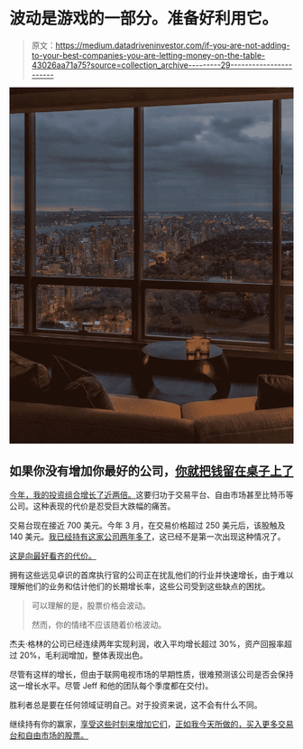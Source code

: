 # 波动是游戏的一部分。准备好利用它。

> 原文：<https://medium.datadriveninvestor.com/if-you-are-not-adding-to-your-best-companies-you-are-letting-money-on-the-table-43026aa71a75?source=collection_archive---------29----------------------->

![](img/8a934b687334b9e1f8a4fb1703806b6e.png)

## 如果你没有增加你最好的公司，[你就把钱留在桌子上了](https://diegolucasq.medium.com/building-your-wealth-729b284f2f4a)

[今年，我的投资组合增长了近两倍。](https://medium.com/makingofamillionaire/building-up-your-net-worth-3e3175c46d29)这要归功于交易平台、自由市场甚至比特币等公司。这种表现的代价是忍受巨大跌幅的痛苦。

交易台现在接近 700 美元。今年 3 月，在交易价格超过 250 美元后，该股触及 140 美元。[我已经持有这家公司两年多了](https://medium.com/datadriveninvestor/how-increased-my-investments-by-improving-my-budgeting-4b8b54c7fe10)，这已经不是第一次出现这种情况了。

[这是向最好看齐的代价。](https://medium.com/datadriveninvestor/taking-small-actions-that-will-make-you-rich-ad46b9d145bc)

拥有这些远见卓识的首席执行官的公司正在扰乱他们的行业并快速增长，由于难以理解他们的业务和估计他们的长期增长率，这些公司受到这些缺点的困扰。

> 可以理解的是，股票价格会波动。
> 
> 然而，你的情绪不应该随着价格波动。

杰夫·格林的公司已经连续两年实现利润，收入平均增长超过 30%，资产回报率超过 20%，毛利润增加，整体表现出色。

尽管有这样的增长，但由于联网电视市场的早期性质，很难预测该公司是否会保持这一增长水平。尽管 Jeff 和他的团队每个季度都在交付)。

胜利者总是要在任何领域证明自己。对于投资来说，这不会有什么不同。

继续持有你的赢家，[享受这些时刻来增加它们](https://medium.com/datadriveninvestor/how-to-protect-your-portfolio-at-all-times-c3ec407dd7a1)，[正如我今天所做的，买入更多交易台和自由市场的股票。](https://medium.com/makingofamillionaire/getting-rich-without-abdicating-of-your-life-56773c2d34f0)